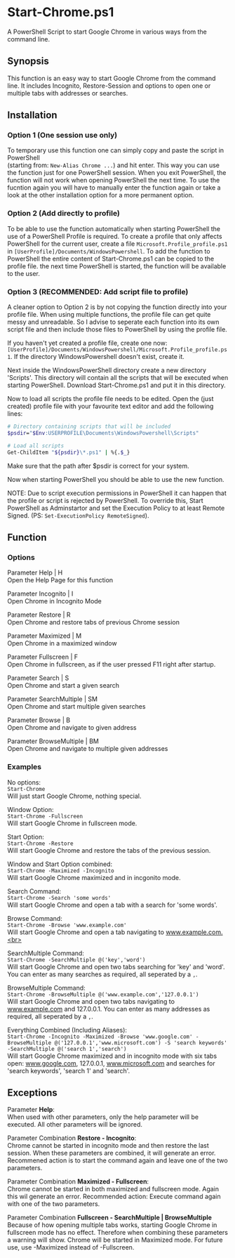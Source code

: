 # Start-Chrome.ps1
A PowerShell Script to start Google Chrome in various ways from the command line.

## Synopsis
This function is an easy way to start Google Chrome from the command line.
It includes Incognito, Restore-Session and options to open one or multiple tabs with addresses or searches.

## Installation
### Option 1 (One session use only)
To temporary use this function one can simply copy and paste the script in PowerShell <br>(starting from: `New-Alias Chrome ...`) and hit enter. This way you can use the function just for one PowerShell session.
When you exit PowerShell, the function will not work when opening PowerShell the next time. To use the fucntion again you will have to manually enter the function again or take a look at the other installation option for a more permanent option.

### Option 2 (Add directly to profile)
To be able to use the function automatically when starting PowerShell the use of a PowerShell Profile is required.
To create a profile that only affects PowerShell for the current user, create a file `Microsoft.Profile_profile.ps1` in `[UserProfile]/Documents/WindowsPowershell`.
To add the function to PowerShell the entire content of Start-Chrome.ps1 can be copied to the profile file. the next time PowerShell is started, the function will be available to the user.

### Option 3 (RECOMMENDED: Add script file to profile)
A cleaner option to Option 2 is by not copying the function directly into your profile file. When using multiple functions, the profile file can get quite messy and unreadable. So I advise to seperate each function into its own script file and then include those files to PowerShell by using the profile file.

If you haven't yet created a profile file, create one now: `[UserProfile]/Documents/WindowsPowershell/Microsoft.Profile_profile.ps1`. If the directory WindowsPowershell doesn't exist, create it.

Next inside the WindowsPowerShell directory create a new directory 'Scripts'. This directory will contain all the scripts that will be executed when starting PowerShell. Download Start-Chrome.ps1 and put it in this directory.

Now to load all scripts the profile file needs to be edited. Open the (just created) profile file with your favourite text editor and add the following lines:
```sh
# Directory containing scripts that will be included
$psdir="$Env:USERPROFILE\Documents\WindowsPowershell\Scripts"

# Load all scripts
Get-ChildItem "${psdir}\*.ps1" | %{.$_}
```

Make sure that the path after $psdir is correct for your system.

Now when starting PowerShell you should be able to use the new function.

NOTE: Due to script execution permissions in PowerShell it can happen that the profile or script is rejected by PowerShell. To override this, Start PowerShell as Adminstartor and set the Execution Policy to at least Remote Signed. 
(PS: `Set-ExecutionPolicy RemoteSigned`).

## Function
### Options
Parameter Help | H<br>
Open the Help Page for this function<br>
	
Parameter Incognito | I<br>
Open Chrome in Incognito Mode<br>
	
Parameter Restore | R<br>
Open Chrome and restore tabs of previous Chrome session<br>

Parameter Maximized | M<br>
Open Chrome in a maximized window<br>

Parameter Fullscreen | F<br>
Open Chrome in fullscreen, as if the user pressed F11 right after startup.<br>
	
Parameter Search | S<br>
Open Chrome and start a given search<br>
	
Parameter SearchMultiple | SM<br>
Open Chrome and start multiple given searches<br>
	
Parameter Browse | B<br>
Open Chrome and navigate to given address<br>
	
Parameter BrowseMultiple | BM<br>
Open Chrome and navigate to multiple given addresses<br>

### Examples
No options:<br>
`Start-Chrome`<br>
Will just start Google Chrome, nothing special.<br>

Window Option:<br>
`Start-Chrome -Fullscreen`<br>
Will start Google Chrome in fullscreen mode.<br>

Start Option:<br>
`Start-Chrome -Restore`<br>
Will start Google Chrome and restore the tabs of the previous session.<br>

Window and Start Option combined:<br>
`Start-Chrome -Maximized -Incognito`<br>
Will start Google Chrome maximized and in incgonito mode.<br>

Search Command: <br>
`Start-Chrome -Search 'some words'`<br>
Will start Google Chrome and open a tab with a search for 'some words'.<br>

Browse Command:<br>
`Start-Chrome -Browse 'www.example.com'`<br>
Will start Google Chrome and open a tab navigating to www.example.com.<br>

SearchMultiple Command:<br>
`Start-Chrome -SearchMultiple @('key','word')`<br>
Will start Google Chrome and open two tabs searching for 'key' and 'word'. You can enter as many searches as required, all seperated by a `,`.<br>

BrowseMultiple Command:<br>
`Start-Chrome -BrowseMultiple @('www.example.com','127.0.0.1')`<br>
Will start Google Chrome and open two tabs navigating to www.example.com and 127.0.0.1. You can enter as many addresses as required, all seperated by a `,`.<br>

Everything Combined (Including Aliases):<br>
`Start-Chrome -Incognito -Maximized -Browse 'www.google.com' -BrowseMultiple @('127.0.0.1','www.microsoft.com') -S 'search keywords' -SearchMultiple @('search 1','search')`<br>
Will start Google Chrome maximized and in incognito mode with six tabs open: www.google.com, 127.0.0.1, www.microsoft.com and searches for 'search keywords', 'search 1' and 'search'.

## Exceptions
Parameter **Help**:<br>
When used with other parameters, only the help parameter will be executed. All other parameters will be ignored.<br>

Parameter Combination **Restore - Incognito**:<br>
Chrome cannot be started in incognito mode and then restore the last session. When these parameters are combined, it will generate an error. Recommened action is to start the command again and leave one of the two parameters.<br>

Parameter Combination **Maximized - Fullscreen**:<br>
Chrome cannot be started in both maximized and fullscreen mode. Again this wil generate an error. Recommended action: Execute command again with one of the two parameters.<br>

Parameter Combination **Fullscreen - SearchMultiple | BrowseMultiple**<br>
Because of how opening multiple tabs works, starting Google Chrome in fullscreen mode has no effect. Therefore when combining these parameters a warning will show. Chrome will be started in Maximized mode. For future use, use -Maximized instead of -Fullscreen.
